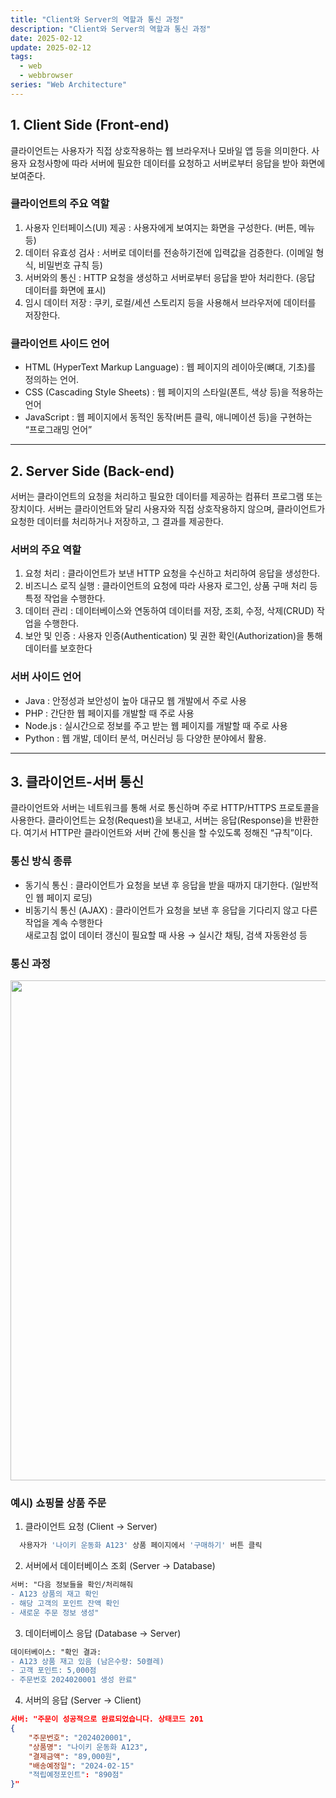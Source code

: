 ```yaml
---
title: "Client와 Server의 역할과 통신 과정"
description: "Client와 Server의 역할과 통신 과정"
date: 2025-02-12
update: 2025-02-12
tags:
  - web
  - webbrowser
series: "Web Architecture"
---
```


## 1. Client Side (Front-end)

클라이언트는 사용자가 직접 상호작용하는 웹 브라우저나 모바일 앱 등을 의미한다. 사용자 요청사항에 따라 서버에 필요한 데이터를 요청하고 서버로부터 응답을 받아 화면에 보여준다.

### 클라이언트의 주요 역할

1. 사용자 인터페이스(UI) 제공 : 사용자에게 보여지는 화면을 구성한다. (버튼, 메뉴 등)
2. 데이터 유효성 검사 : 서버로 데이터를 전송하기전에 입력값을 검증한다. (이메일 형식, 비밀번호 규칙 등)
3. 서버와의 통신 : HTTP 요청을 생성하고 서버로부터 응답을 받아 처리한다. (응답 데이터를 화면에 표시)
4. 임시 데이터 저장 : 쿠키, 로컬/세션 스토리지 등을 사용해서 브라우저에 데이터를 저장한다.

### 클라이언트 사이드 언어

- HTML (HyperText Markup Language) : 웹 페이지의 레이아웃(뼈대, 기초)를 정의하는 언어.
- CSS (Cascading Style Sheets) : 웹 페이지의 스타일(폰트, 색상 등)을 적용하는 언어
- JavaScript : 웹 페이지에서 동적인 동작(버튼 클릭, 애니메이션 등)을 구현하는 “프로그래밍 언어”

---

## 2. Server Side (Back-end)

서버는 클라이언트의 요청을 처리하고 필요한 데이터를 제공하는 컴퓨터 프로그램 또는 장치이다. 서버는 클라이언트와 달리 사용자와 직접 상호작용하지 않으며, 클라이언트가 요청한 데이터를 처리하거나 저장하고, 그 결과를 제공한다.

### 서버의 주요 역할

1. 요청 처리 : 클라이언트가 보낸 HTTP 요청을 수신하고 처리하여 응답을 생성한다.
2. 비즈니스 로직 실행 : 클라이언트의 요청에 따라 사용자 로그인, 상품 구매 처리 등 특정 작업을 수행한다.
3. 데이터 관리 : 데이터베이스와 연동하여 데이터를 저장, 조회, 수정, 삭제(CRUD) 작업을 수행한다.
4. 보안 및 인증 : 사용자 인증(Authentication) 및 권한 확인(Authorization)을 통해 데이터를 보호한다

### 서버 사이드 언어

- Java : 안정성과 보안성이 높아 대규모 웹 개발에서 주로 사용
- PHP : 간단한 웹 페이지를 개발할 때 주로 사용
- Node.js : 실시간으로 정보를 주고 받는 웹 페이지를 개발할 때 주로 사용
- Python : 웹 개발, 데이터 분석, 머신러닝 등 다양한 분야에서 활용.

---

## 3. 클라이언트-서버 통신

클라이언트와 서버는 네트워크를 통해 서로 통신하며 주로 HTTP/HTTPS 프로토콜을 사용한다. 클라이언트는 요청(Request)을 보내고, 서버는 응답(Response)을 반환한다.
여기서 HTTP란 클라이언트와 서버 간에 통신을 할 수있도록 정해진 “규칙”이다.

### 통신 방식 종류

- 동기식 통신 : 클라이언트가 요청을 보낸 후 응답을 받을 때까지 대기한다. (일반적인 웹 페이지 로딩)
- 비동기식 통신 (AJAX) : 클라이언트가 요청을 보낸 후 응답을 기다리지 않고 다른 작업을 계속 수행한다 <br/>
  새로고침 없이 데이터 갱신이 필요할 때 사용 → 실시간 채팅, 검색 자동완성 등

### 통신 과정

<img src="https://github.com/user-attachments/assets/3c749184-86a6-47af-96ab-7c480b4becc1" alt="" width="800" />

### 예시) 쇼핑몰 상품 주문

1. 클라이언트 요청 (Client → Server)

```bash
  사용자가 '나이키 운동화 A123' 상품 페이지에서 '구매하기' 버튼 클릭
```

2. 서버에서 데이터베이스 조회 (Server → Database)

```diff
서버: "다음 정보들을 확인/처리해줘
- A123 상품의 재고 확인
- 해당 고객의 포인트 잔액 확인
- 새로운 주문 정보 생성"
```

3. 데이터베이스 응답 (Database → Server)

```diff
데이터베이스: "확인 결과:
- A123 상품 재고 있음 (남은수량: 50켤레)
- 고객 포인트: 5,000점
- 주문번호 2024020001 생성 완료"
```

4. 서버의 응답 (Server → Client)

```json
서버: "주문이 성공적으로 완료되었습니다. 상태코드 201
{
    "주문번호": "2024020001",
    "상품명": "나이키 운동화 A123",
    "결제금액": "89,000원",
    "배송예정일": "2024-02-15"
    "적립예정포인트": "890점"
}"
```
